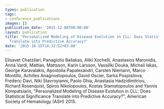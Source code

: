```yaml
---
types: publication
tags:
- conference_publications
images: []
publication_date: '2015-12-08T00:00:00'
layout: publication
title: 'Personalized Modeling of Disease Evolution in CLL: Does Statistical Significance
  Translate into Predictive Accuracy?'
date: '2015-10-15T14:33:52+03:00'
---
```

<p>Elisavet Chatzilari, Panagiotis Baliakas, Aliki Xochelli, Anastasios Maronidis, Anna Vardi, Mattias,&nbsp;Mattsson, Karin Larsson, Vassiliki Douka, Michail Iskas, George Karavalakis, Apostolia Papalexandri,&nbsp;Carsten Niemann, Marco Montillo, Achilles Anagnostopoulos, David Oscier, Sarka Pospisilova, Frederic&nbsp;Davi, Niki Stavroyianni, Paolo Ghia, Anastasia Hadzidimitriou, Richard Rosenquist, Spiros&nbsp;Nikolopoulos, Kostas Stamatopoulos and Yannis Kompatsiaris, "Personalized Modeling of Disease Evolution in CLL: Does Statistical Significance Translate into Predictive Accuracy?", American Society of Hematology (ASH) 2015.</p>
